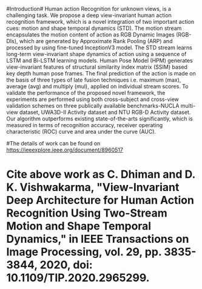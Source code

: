 #Introduction#
Human action Recognition for unknown views, is a challenging task. We propose a deep view-invariant human action recognition framework, which is a novel integration of two important action cues: motion and shape temporal dynamics (STD). The motion stream encapsulates the motion content of action as RGB Dynamic Images (RGB-DIs), which are generated by Approximate Rank Pooling (ARP) and processed by using fine-tuned InceptionV3 model. The STD stream learns long-term view-invariant shape dynamics of action using a sequence of LSTM and Bi-LSTM learning models. Human Pose Model (HPM) generates view-invariant features of structural similarity index matrix (SSIM) based key depth human pose frames. The final prediction of the action is made on the basis of three types of late fusion techniques i.e. maximum (max), average (avg) and multiply (mul), applied on individual stream scores. To validate the performance of the proposed novel framework, the experiments are performed using both cross-subject and cross-view validation schemes on three publically available benchmarks-NUCLA multi-view dataset, UWA3D-II Activity dataset and NTU RGB-D Activity dataset. Our algorithm outperforms existing state-of-the-arts significantly, which is measured in terms of recognition accuracy, receiver operating characteristic (ROC) curve and area under the curve (AUC).

#The details of work can be found on https://ieeexplore.ieee.org/document/8960517

# Cite above work as C. Dhiman and D. K. Vishwakarma, "View-Invariant Deep Architecture for Human Action Recognition Using Two-Stream Motion and Shape Temporal Dynamics," in IEEE Transactions on Image Processing, vol. 29, pp. 3835-3844, 2020, doi: 10.1109/TIP.2020.2965299.
